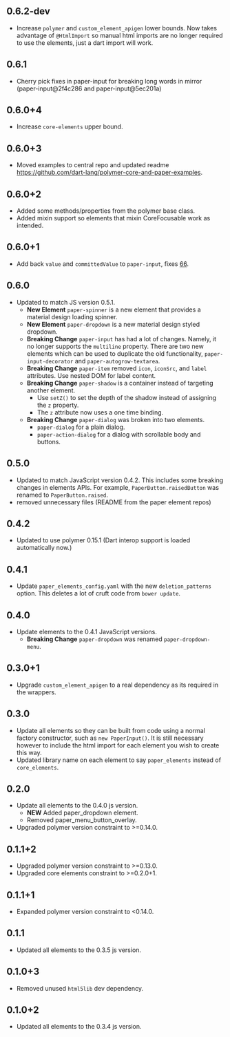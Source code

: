 ## 0.6.2-dev
  * Increase `polymer` and `custom_element_apigen` lower bounds. Now takes
    advantage of `@HtmlImport` so manual html imports are no longer required to
    use the elements, just a dart import will work.

## 0.6.1
  * Cherry pick fixes in paper-input for breaking long words in mirror
    (paper-input@2f4c286 and paper-input@5ec201a)

## 0.6.0+4
  * Increase `core-elements` upper bound.

## 0.6.0+3
  * Moved examples to central repo and updated readme
    https://github.com/dart-lang/polymer-core-and-paper-examples.

## 0.6.0+2
  * Added some methods/properties from the polymer base class.
  * Added mixin support so elements that mixin CoreFocusable work as intended.

## 0.6.0+1
  * Add back `value` and `committedValue` to `paper-input`, fixes
    [66](https://github.com/dart-lang/paper-elements/issues/66).

## 0.6.0
  * Updated to match JS version 0.5.1.
    * **New Element** `paper-spinner` is a new element that provides a material
      design loading spinner.
    * **New Element** `paper-dropdown` is a new material design styled dropdown.
    * **Breaking Change** `paper-input` has had a lot of changes. Namely, it no
      longer supports the `multiline` property. There are two new elements which
      can be used to duplicate the old functionality, `paper-input-decorator`
      and `paper-autogrow-textarea`.
    * **Breaking Change** `paper-item` removed `icon`, `iconSrc`, and `label`
      attributes. Use nested DOM for label content.
    * **Breaking Change** `paper-shadow` is a container instead of targeting
      another element.
      * Use `setZ()` to set the depth of the shadow instead of assigning the `z`
        property.
      * The `z` attribute now uses a one time binding.
    * **Breaking Change** `paper-dialog` was broken into two elements.
      * `paper-dialog` for a plain dialog.
      * `paper-action-dialog` for a dialog with scrollable body and buttons.

## 0.5.0
  * Updated to match JavaScript version 0.4.2. This includes some breaking
    changes in elements APIs. For example, `PaperButton.raisedButton` was
    renamed to `PaperButton.raised`.
  * removed unnecessary files (README from the paper element repos)

## 0.4.2
  * Updated to use polymer 0.15.1 (Dart interop support is loaded automatically
    now.)

## 0.4.1

* Update `paper_elements_config.yaml` with the new `deletion_patterns` option.
  This deletes a lot of cruft code from `bower update`.

## 0.4.0

* Update elements to the 0.4.1 JavaScript versions.
  * **Breaking Change** `paper-dropdown` was renamed `paper-dropdown-menu`.

## 0.3.0+1

* Upgrade `custom_element_apigen` to a real dependency as its required in the
  wrappers.

## 0.3.0

* Update all elements so they can be built from code using a normal factory
  constructor, such as `new PaperInput()`. It is still necessary however to
  include the html import for each element you wish to create this way.
* Updated library name on each element to say `paper_elements` instead of
  `core_elements`.

## 0.2.0

* Update all elements to the 0.4.0 js version.
  * **NEW** Added paper_dropdown element.
  * Removed paper_menu_button_overlay.
* Upgraded polymer version constraint to >=0.14.0.

## 0.1.1+2

* Upgraded polymer version constraint to >=0.13.0.
* Upgraded core elements constraint to >=0.2.0+1.

## 0.1.1+1

* Expanded polymer version constraint to <0.14.0.

## 0.1.1

* Updated all elements to the 0.3.5 js version.

## 0.1.0+3

* Removed unused `html5lib` dev dependency.

## 0.1.0+2

* Updated all elements to the 0.3.4 js version.
